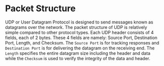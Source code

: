 # Packet Structure

UDP or User Datagram Protocol is designed to send messages known as datagrams over the network. The packet structure of UDP is relatively simple compared to other protocol types. Each UDP header consists of 4 fields, each of 2 bytes. These 4 fields are namely: Source Port, Destination Port, Length, and Checksum. The `Source Port` is for tracking responses and `Destination Port` is for delivering the datagram on the receiving end. The `Length` specifies the entire datagram size including the header and data while the `Checksum` is used to verify the integrity of the data and header.